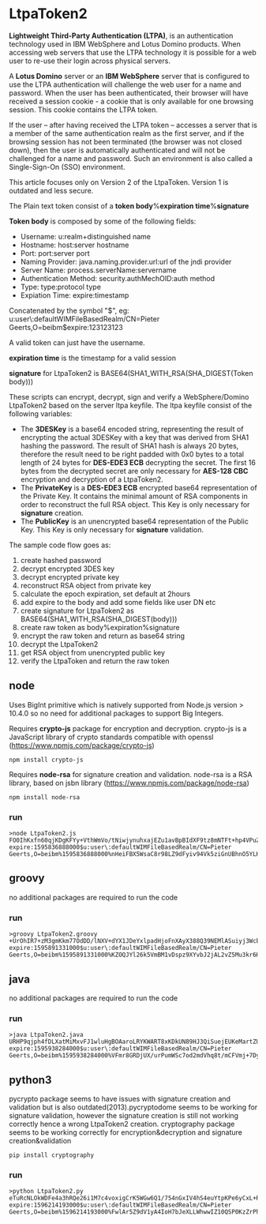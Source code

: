# LtpaToken2
**Lightweight Third-Party Authentication (LTPA)**, is an authentication technology used in IBM WebSphere and Lotus Domino products. When accessing web servers that use the LTPA technology it is possible for a web user to re-use their login across physical servers.

A **Lotus Domino** server or an **IBM WebSphere** server that is configured to use the LTPA authentication will challenge the web user for a name and password. When the user has been authenticated, their browser will have received a session cookie - a cookie that is only available for one browsing session. This cookie contains the LTPA token.

If the user – after having received the LTPA token – accesses a server that is a member of the same authentication realm as the first server, and if the browsing session has not been terminated (the browser was not closed down), then the user is automatically authenticated and will not be challenged for a name and password. Such an environment is also called a Single-Sign-On (SSO) environment.

This article focuses only on Version 2 of the LtpaToken. Version 1 is outdated and less secure.

The Plain text token consist of a **token body**%**expiration time**%**signature**
  
**Token body** is composed by some of the following fields:
- Username: u:realm+distinguished name
- Hostname: host:server hostname
- Port: port:server port
- Naming Provider: java.naming.provider.url:url of the jndi provider
- Server Name: process.serverName:servername
- Authentication Method: security.authMechOID:auth method
- Type: type:protocol type
- Expiation Time: expire:timestamp

Concatenated by the symbol "$", eg: u:user\:defaultWIMFileBasedRealm/CN=Pieter Geerts,O=beibm$expire:123123123

A valid token can just have the username.

**expiration time** is the timestamp for a valid session

**signature** for LtpaToken2 is BASE64(SHA1_WITH_RSA(SHA_DIGEST(Token body)))
  
These scripts can encrypt, decrypt, sign and verify a WebSphere/Domino LtpaToken2 based on the server ltpa keyfile.
The ltpa keyfile consist of the following variables:
- The **3DESKey** is a base64 encoded string, representing the result of encrypting the actual 3DESKey with a key that was derived from SHA1 hashing the password. 
The result of SHA1 hash is always 20 bytes, therefore the result need to be right padded with 0x0 bytes to a total length of 24 bytes for **DES-EDE3 ECB** decrypting the secret.
The first 16 bytes from the decrypted secret are only necessary for **AES-128 CBC** encryption and decryption of a LtpaToken2.
- The **PrivateKey** is a **DES-EDE3 ECB** encrypted base64 representation of the Private Key. It contains the minimal amount of RSA components in order to reconstruct the full RSA object. This Key is only necessary for **signature** creation.
- The **PublicKey** is an unencrypted base64 representation of the Public Key. This Key is only necessary for **signature** validation.

The sample code flow goes as:
1. create hashed password
2. decrypt encrypted 3DES key
3. decrypt encrypted private key
4. reconstruct RSA object from private key
5. calculate the epoch expiration, set default at 2hours
6. add expire to the body and add some fields like user DN etc
7. create signature for LtpaToken2 as BASE64(SHA1_WITH_RSA(SHA_DIGEST(body)))
8. create raw token as body%expiration%signature
9. encrypt the raw token and return as base64 string
10. decrypt the LtpaToken2
11. get RSA object from unencrypted public key
12. verify the LtpaToken and return the raw token

## node

Uses BigInt primitive which is natively supported from Node.js version > 10.4.0 so no need for additional packages to support Big Integers.

Requires **crypto-js** package for encryption and decryption.
crypto-js is a JavaScript library of crypto standards compatible with openssl (https://www.npmjs.com/package/crypto-js)
```
npm install crypto-js
```
Requires  **node-rsa** for signature creation and validation.
node-rsa is a RSA library, based on jsbn library (https://www.npmjs.com/package/node-rsa)
```
npm install node-rsa
```
### run

```
>node LtpaToken2.js
FO0IhKxfn60qjKDgKFYy+VthWmVo/tNiwjynuhxajEZu1avBpBIdXF9tz8mNTFt+hp4VPuZsTMyrDlhOa3zWUup+Dhs8hFA+wDshMsW8tmmDgJXLdPD9iTgNTVmK/SFOl51AwEPJkTwpYXmWHyDHwlztPOXzamvLeX3ZTSr/b2aMraGxxsP5jlAMoDIge66FcCRR2IzP2mSmv6UiECtUXleip2DMH3Tqn/iGYDjYZKAB2Ym2Rki4HrElbGcK/cxPa7Z8guHjQ9AJYZacrpbdFNGy6H9sKdDokCxg1M7VYpMwi+2cJQ1yCog15RVASp075d9jlUhfGdkndkqWDHD2+gVFCwrtWKcd64VpSLJJcwc=
expire:1595836888000$u:user\:defaultWIMFileBasedRealm/CN=Pieter Geerts,O=beibm%1595836888000%nHeiFBX5WsaC8r98LZ9dFyiv94Vk5ziGnUBhnO5YLKyiBm+RvMpKg3xMs6/OT60A59B6ritueQuYzHsdtPS3nbKjpocQxaqabD2cvju4jNcPxE4i/mXfdl4KTchSIplcwe2I/T4Bw4KwSWofSzXV2Vcy2Mxtgl49iGdAkpPt3Q4=
```

## groovy
no additional packages are required to run the code

### run
```
>groovy LtpaToken2.groovy
+UrOhIR7+zM3gmKkm77OdDD/lNXV+dYX1JDeYxlpadHjoFnXAyX388Q39NEMlASuiyj3WcbqySAfAc0BxZ1n4Yn3CyOnoJWuU35W8PkzN4uJvcEdNNW78yZkhVwv/bJ3o/OBWYXuIgLLLhOsvIHitY4TtvUNSHa5HJdvrKwGj3T1IjvXI/xUqldopGSVnbDrA1oW/guBEiINXMtSQo6zE4Gz91LJLcTD67mLySsRI4GyqtaRHv3d8GpS49JAle+xKe7jqgXkzVsiB6hmjKQFe2i0UQNCqCfIQ8PRi9WQ5jqvXQmRWhgApBuzI+9TjGPdOiJooINLDU8hjh9ameQ8IsYYvtPZFywZiZiLMVKTmhA=
expire:1595891331000$u:user\:defaultWIMFileBasedRealm/CN=Pieter Geerts,O=beibm%1595891331000%KZOQJYl26k5VmBM1vDspz9XYvbJ2jAL2vZ5Mu3kr6HF0+cOTnWr4YH/f5ugS73YQ7Qog1fw/6sO1is5b+sso2xE46fsS6hv0xCFsa6UsT5skUt2eyswo4a7HSd3RrZ0U5gMk+PfhiY7lbU5s5Nj95KIzkvS6P/8iygqlu9qvizY=
```

## java
no additional packages are required to run the code

### run
```
>java LtpaToken2.java
URHP9qjph4fDLXatMiMxvFJ1wluHgBOAaroLRYKWART8xKDkUN89HJ3QiSuejEUKeMartZUbgI32pAUvpuP/5sPYOT9+P3mrWD4tSQkMeVNnsLO0+t3o6vpxTuhnGfPcuhwci2lsLsykeJyZflW5OOeTyNXyzSCEdINT2RWqfxuNGQ64lbEJXNfhIibZ0H29gsVa+EKKj5AqJxP6tk7E2Eud2WLPnrAqcX9uPdXxkwwy//9iwn/vpQofZ0mCICfZfukNA3JectXCckWFBAPSiAVT8rRQCkI2r/V7VX2vyRi1MBiqC6vCXzfDbGhfZGRXoEbSTp0IHh4c7QGyOXqQlrRuN8UpuH1osypew0ferRg=
expire:1595938284000$u:user\:defaultWIMFileBasedRealm/CN=Pieter Geerts,O=beibm%1595938284000%VFmr8GRDjUX/urPumWSc7od2mdVhq8t/mCFVmj+7Dy0DlanBUV9yuLYgDYHVvy5Q9SpGjrQjT51hhNqR4FQZKm0KLJ7rCZYrHy2WPh2vQgM5QDsMUClEc2aGXUkfsFAu0b50crNAbGpv3tVcEhWV/GDbQwDrlRcjXuXbToLQ2RQ=
```

## python3
pycrypto package seems to have issues with signature creation and validation but is also outdated(2013).pycryptodome seems to be working for signature validation, however the signature creation is still not working correctly hence a wrong LtpaToken2 creation. cryptography package seems to be working correctly for encryption&decryption and signature creation&validation
```
pip install cryptography
```
### run
```
>python LtpaToken2.py
eTuRcNLOkWDFe4a3hRQe26i1M7c4voxigCrK5WGw6Q1/754nGxIV4hS4euYtpKPe6yCxL+RqpELpSitoUR3Iq3pbDpss8SmjXgNtmUk77y6MvRRqD/sLP1QK5NM5UyvJkdCa6Y92Xx5pgp+u3rXM8x+f0zG9vOR5oMozWTtTE0H9sxiLDXqQfly+xWsamoTrhxUqwxGcTfWTf/oTJlQRtI9m4TVBDMGT8+dM/2KtrxiySCsVZiit1YkrImRFB+Z4TJLqFQhzabY2XfwAT9DgUleJst5PjwtaONLIuET/SLY28aqCgiXDFUFEXO8V2D9ijTtVm8hmtOxDJofn9fyQktLUivxcYMWxWb2PBSXIBJ4=
expire:1596214193000$u:user\:defaultWIMFileBasedRealm/CN=Pieter Geerts,O=beibm%1596214193000%FwlAr5Z9dV1yA4IoH7bJeXLLWhwwIZ10QSP0KzZrPhOwVz/vgWkMLvssEGN3D2+n1A7FcJIsFv6AH0bjtXcJ/JCwBdAs5Vw3Q0i/4jD+p59kZaPx95xwaUIhsKpYe37RgGU/V+LBWNsAIF0Rml5e93eSY/P3cm/yjHCaaMznL4c=
```
